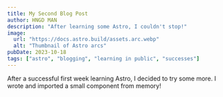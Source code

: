 ```yaml
---
title: My Second Blog Post
author: HNGD MAN
description: "After learning some Astro, I couldn't stop!"
image:
  url: "https://docs.astro.build/assets.arc.webp"
  alt: "Thumbnail of Astro arcs"
pubDate: 2023-10-18
tags: ["astro", "blogging", "learning in public", "successes"]
---
```


After a successful first week learning Astro, I decided to try some more. I wrote and imported a small component from memory!
